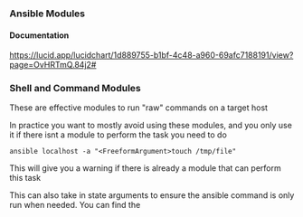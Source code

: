 ### Ansible Modules

#### Documentation

https://lucid.app/lucidchart/1d889755-b1bf-4c48-a960-69afc7188191/view?page=OvHRTmQ.84j2#

### Shell and Command Modules

These are effective modules to run "raw" commands on a target host

In practice you want to mostly avoid using these modules, and you only use it if there isnt a module to perform the task you need to do

```console
ansible localhost -a "<FreeformArgument>touch /tmp/file"
```

This will give you a warning if there is already a module that can perform this task

This can also take in state arguments to ensure the ansible command is only run when needed. You can find the
